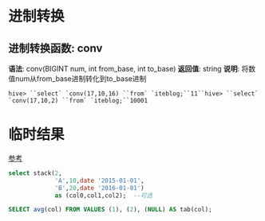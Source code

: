 # 进制转换

## 进制转换函数: conv

**语法**: conv(BIGINT num, int from_base, int to_base)
**返回值**: string
**说明**: 将数值num从from_base进制转化到to_base进制

```
hive> ``select` `conv(17,10,16) ``from` `iteblog;``11``hive> ``select` `conv(17,10,2) ``from` `iteblog;``10001
```

# 临时结果

[参考](https://blog.csdn.net/qq_26442553/article/details/107165820)

```sql
select stack(2,
             'A',10,date '2015-01-01',
             'B',20,date '2016-01-01') 
             as (col0,col1,col2);  --可选
```



```sql
SELECT avg(col) FROM VALUES (1), (2), (NULL) AS tab(col);
```

